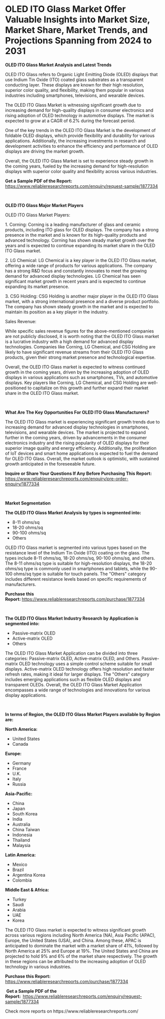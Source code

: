 <p><h1>OLED ITO Glass Market Offer Valuable Insights into Market Size, Market Share, Market Trends, and Projections Spanning from 2024 to 2031</h1></p><p><strong>OLED ITO Glass Market Analysis and Latest Trends</strong></p>
<p><p>OLED ITO Glass refers to Organic Light Emitting Diode (OLED) displays that use Indium Tin Oxide (ITO) coated glass substrates as a transparent conducting layer. These displays are known for their high resolution, superior color quality, and flexibility, making them popular in various industries including smartphones, televisions, and wearable devices.</p><p>The OLED ITO Glass Market is witnessing significant growth due to increasing demand for high-quality displays in consumer electronics and rising adoption of OLED technology in automotive displays. The market is expected to grow at a CAGR of 6.2% during the forecast period.</p><p>One of the key trends in the OLED ITO Glass Market is the development of foldable OLED displays, which provide flexibility and durability for various applications. Additionally, the increasing investments in research and development activities to enhance the efficiency and performance of OLED displays are driving the market growth.</p><p>Overall, the OLED ITO Glass Market is set to experience steady growth in the coming years, fueled by the increasing demand for high-resolution displays with superior color quality and flexibility across various industries.</p></p>
<p><strong>Get a Sample PDF of the Report:&nbsp;</strong> <a href="https://www.reliableresearchreports.com/enquiry/request-sample/1877334">https://www.reliableresearchreports.com/enquiry/request-sample/1877334</a></p>
<p>&nbsp;</p>
<p><strong>OLED ITO Glass Major Market Players</strong></p>
<p><p>OLED ITO Glass Market Players:</p><p>1. Corning: Corning is a leading manufacturer of glass and ceramic products, including ITO glass for OLED displays. The company has a strong presence in the market and is known for its high-quality products and advanced technology. Corning has shown steady market growth over the years and is expected to continue expanding its market share in the OLED ITO Glass market.</p><p>2. LG Chemical: LG Chemical is a key player in the OLED ITO Glass market, offering a wide range of products for various applications. The company has a strong R&D focus and constantly innovates to meet the growing demand for advanced display technologies. LG Chemical has seen significant market growth in recent years and is expected to continue expanding its market presence.</p><p>3. CSG Holding: CSG Holding is another major player in the OLED ITO Glass market, with a strong international presence and a diverse product portfolio. The company has shown steady growth in the market and is expected to maintain its position as a key player in the industry.</p><p>Sales Revenue:</p><p>While specific sales revenue figures for the above-mentioned companies are not publicly disclosed, it is worth noting that the OLED ITO Glass market is a lucrative industry with a high demand for advanced display technologies. Companies like Corning, LG Chemical, and CSG Holding are likely to have significant revenue streams from their OLED ITO Glass products, given their strong market presence and technological expertise.</p><p>Overall, the OLED ITO Glass market is expected to witness continued growth in the coming years, driven by the increasing adoption of OLED displays in various applications such as smartphones, TVs, and automotive displays. Key players like Corning, LG Chemical, and CSG Holding are well-positioned to capitalize on this growth and further expand their market share in the OLED ITO Glass market.</p></p>
<p>&nbsp;</p>
<p><strong>What Are The Key Opportunities For OLED ITO Glass Manufacturers?</strong></p>
<p><p>The OLED ITO Glass market is experiencing significant growth trends due to increasing demand for advanced display technologies in smartphones, televisions, and wearable devices. The market is projected to expand further in the coming years, driven by advancements in the consumer electronics industry and the rising popularity of OLED displays for their superior image quality and energy efficiency. Additionally, the proliferation of IoT devices and smart home applications is expected to fuel the demand for OLED ITO Glass. Overall, the market outlook is optimistic, with sustained growth anticipated in the foreseeable future.</p></p>
<p><strong>Inquire or Share Your Questions If Any Before Purchasing This Report:</strong> <a href="https://www.reliableresearchreports.com/enquiry/pre-order-enquiry/1877334">https://www.reliableresearchreports.com/enquiry/pre-order-enquiry/1877334</a></p>
<p>&nbsp;</p>
<p><strong>Market Segmentation</strong></p>
<p><strong>The OLED ITO Glass Market Analysis by types is segmented into:</strong></p>
<p><ul><li>8-11 ohms/sq</li><li>18-20 ohms/sq</li><li>90-100 ohms/sq</li><li>Others</li></ul></p>
<p><p>OLED ITO Glass market is segmented into various types based on the resistance level of the Indium Tin Oxide (ITO) coating on the glass. The types include 8-11 ohms/sq, 18-20 ohms/sq, 90-100 ohms/sq, and others. The 8-11 ohms/sq type is suitable for high-resolution displays, the 18-20 ohms/sq type is commonly used in smartphones and tablets, while the 90-100 ohms/sq type is suitable for touch panels. The "Others" category includes different resistance levels based on specific requirements of manufacturers.</p></p>
<p><strong>Purchase this Report:&nbsp;</strong><a href="https://www.reliableresearchreports.com/purchase/1877334">https://www.reliableresearchreports.com/purchase/1877334</a></p>
<p>&nbsp;</p>
<p><strong>The OLED ITO Glass Market Industry Research by Application is segmented into:</strong></p>
<p><ul><li>Passive-matrix OLED</li><li>Active-matrix OLED</li><li>Others</li></ul></p>
<p><p>The OLED ITO Glass Market Application can be divided into three categories: Passive-matrix OLED, Active-matrix OLED, and Others. Passive-matrix OLED technology uses a simple control scheme suitable for small displays. Active-matrix OLED technology offers high resolution and faster refresh rates, making it ideal for larger displays. The "Others" category includes emerging applications such as flexible OLED displays and transparent OLEDs. Overall, the OLED ITO Glass Market Application encompasses a wide range of technologies and innovations for various display applications.</p></p>
<p>&nbsp;</p>
<p><strong>In terms of Region, the OLED ITO Glass Market Players available by Region are:</strong></p>
<p>
    <p> <strong> North America: </strong>
        <ul>
            <li>United States</li>
            <li>Canada</li>
        </ul>
        </p> 
    <p> <strong> Europe: </strong>
        <ul>
            <li>Germany</li>
            <li>France</li>
            <li>U.K.</li>
            <li>Italy</li>
            <li>Russia</li>
        </ul>
        </p> 
    <p> <strong> Asia-Pacific: </strong>
        <ul>
            <li>China</li>
            <li>Japan</li>
            <li>South Korea</li>
            <li>India</li>
            <li>Australia</li>
            <li>China Taiwan</li>
            <li>Indonesia</li>
            <li>Thailand</li>
            <li>Malaysia</li>
        </ul>
        </p> 
    <p> <strong> Latin America: </strong>
        <ul>
            <li>Mexico</li>
            <li>Brazil</li>
            <li>Argentina Korea</li>
            <li>Colombia</li>
        </ul>
        </p> 
    <p> <strong> Middle East & Africa: </strong>
        <ul>
            <li>Turkey</li>
            <li>Saudi</li>
            <li>Arabia</li>
            <li>UAE</li>
            <li>Korea</li>
        </ul>
    </p>
    </p>
<p><p>The OLED ITO Glass market is expected to witness significant growth across various regions including North America (NA), Asia Pacific (APAC), Europe, the United States (USA), and China. Among these, APAC is anticipated to dominate the market with a market share of 41%, followed by North America at 25% and Europe at 19%. The United States and China are projected to hold 9% and 6% of the market share respectively. The growth in these regions can be attributed to the increasing adoption of OLED technology in various industries.</p></p>
<p><strong>Purchase this Report: </strong><a href="https://www.reliableresearchreports.com/purchase/1877334">https://www.reliableresearchreports.com/purchase/1877334</a></p>
<p>&nbsp;<strong>Get a Sample PDF of the Report:&nbsp;&nbsp;</strong><a href="https://www.reliableresearchreports.com/enquiry/request-sample/1877334">https://www.reliableresearchreports.com/enquiry/request-sample/1877334</a></p>
<p><strong></strong></p>
<p>Check more reports on https://www.reliableresearchreports.com/</p>